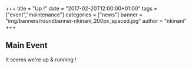 +++
title = "Up !"
date = "2017-02-20T12:00:00+01:00"
tags = ["event","maintenance"]
categories = ["news"]
banner = "img/banners/roundbanner-nkinani_200px_spaced.jpg"
author = "nkinani"
+++

## Main Event

It seems we're up & running ! 
